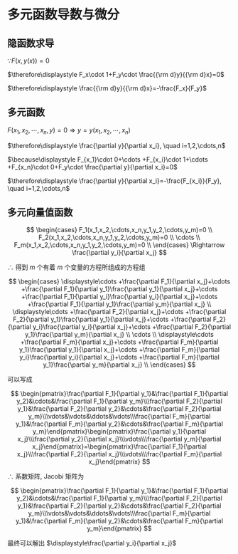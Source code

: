 # 多元函数导数与微分

## 隐函数求导

$\because F(x,y(x))=0$

$\therefore\displaystyle F_x\cdot 1+F_y\cdot \frac{{\rm d}y}{{\rm d}x}=0$

$\therefore\displaystyle \frac{{\rm d}y}{{\rm d}x}=-\frac{F_x}{F_y}$

## 多元函数

$F(x_1,x_2,\cdots,x_n, y)=0 \Rightarrow y=y(x_1,x_2,\cdots,x_n)$

$\therefore\displaystyle \frac{\partial y}{\partial x_i}, \quad i=1,2,\cdots,n$

$\because\displaystyle F_{x_1}\cdot 0+\cdots +F_{x_i}\cdot 1+\cdots +F_{x_n}\cdot 0+F_y\cdot \frac{\partial y}{\partial x_i}=0$

$\therefore\displaystyle \frac{\partial y}{\partial x_i}=-\frac{F_{x_i}}{F_y}, \quad i=1,2,\cdots,n$

## 多元向量值函数

$$
\begin{cases}
F_1(x_1,x_2,\cdots,x_n,y_1,y_2,\cdots,y_m)=0 \\
F_2(x_1,x_2,\cdots,x_n,y_1,y_2,\cdots,y_m)=0 \\
\cdots \\
F_m(x_1,x_2,\cdots,x_n,y_1,y_2,\cdots,y_m)=0 \\
\end{cases}
\Rightarrow
\frac{\partial y_i}{\partial x_j}
$$

$\therefore$ 得到 $m$ 个有着 $m$ 个变量的方程所组成的方程组

$$
\begin{cases}
\displaystyle\cdots +\frac{\partial F_1}{\partial x_j}+\cdots +\frac{\partial F_1}{\partial y_1}\frac{\partial y_1}{\partial x_j}+\cdots +\frac{\partial F_1}{\partial y_i}\frac{\partial y_i}{\partial x_j}+\cdots +\frac{\partial F_1}{\partial y_1}\frac{\partial y_m}{\partial x_j} \\
\displaystyle\cdots +\frac{\partial F_2}{\partial x_j}+\cdots +\frac{\partial F_2}{\partial y_1}\frac{\partial y_1}{\partial x_j}+\cdots +\frac{\partial F_2}{\partial y_i}\frac{\partial y_i}{\partial x_j}+\cdots +\frac{\partial F_2}{\partial y_1}\frac{\partial y_m}{\partial x_j} \\
\cdots  \\
\displaystyle\cdots +\frac{\partial F_m}{\partial x_j}+\cdots +\frac{\partial F_m}{\partial y_1}\frac{\partial y_1}{\partial x_j}+\cdots +\frac{\partial F_m}{\partial y_i}\frac{\partial y_i}{\partial x_j}+\cdots +\frac{\partial F_m}{\partial y_1}\frac{\partial y_m}{\partial x_j} \\
\end{cases}
$$

可以写成

$$
\begin{pmatrix}\frac{\partial F_1}{\partial y_1}&\frac{\partial F_1}{\partial y_2}&\cdots&\frac{\partial F_1}{\partial y_m}\\\frac{\partial F_2}{\partial y_1}&\frac{\partial F_2}{\partial y_2}&\cdots&\frac{\partial F_2}{\partial y_m}\\\vdots&\vdots&\ddots&\vdots\\\frac{\partial F_m}{\partial y_1}&\frac{\partial F_m}{\partial y_2}&\cdots&\frac{\partial F_m}{\partial y_m}\end{pmatrix}\begin{pmatrix}\frac{\partial y_1}{\partial x_j}\\\frac{\partial y_2}{\partial x_j}\\\vdots\\\frac{\partial y_m}{\partial x_j}\end{pmatrix}=\begin{pmatrix}\frac{\partial F_1}{\partial x_j}\\\frac{\partial F_2}{\partial x_j}\\\vdots\\\frac{\partial F_m}{\partial x_j}\end{pmatrix}
$$

$\therefore$ 系数矩阵, Jacobi 矩阵为

$$
\begin{pmatrix}\frac{\partial F_1}{\partial y_1}&\frac{\partial F_1}{\partial y_2}&\cdots&\frac{\partial F_1}{\partial y_m}\\\frac{\partial F_2}{\partial y_1}&\frac{\partial F_2}{\partial y_2}&\cdots&\frac{\partial F_2}{\partial y_m}\\\vdots&\vdots&\ddots&\vdots\\\frac{\partial F_m}{\partial y_1}&\frac{\partial F_m}{\partial y_2}&\cdots&\frac{\partial F_m}{\partial y_m}\end{pmatrix}
$$

最终可以解出 $\displaystyle\frac{\partial y_i}{\partial x_j}$

